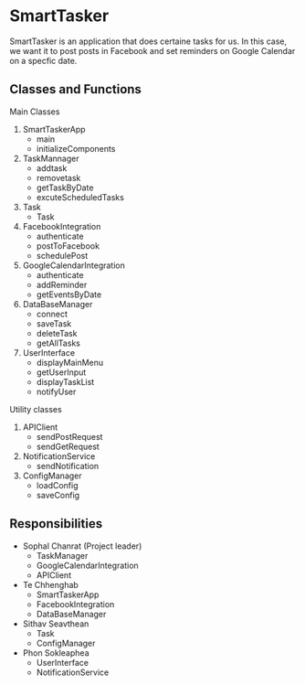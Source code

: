 # SmartTasker
SmartTasker is an application that does certaine tasks for us. In this case, we want it to post posts in Facebook and set reminders on Google Calendar on a specfic date.

## Classes and Functions
Main Classes
1. SmartTaskerApp
   - main
   - initializeComponents
3. TaskMannager
   - addtask
   - removetask
   - getTaskByDate
   - excuteScheduledTasks
5. Task
   - Task
7. FacebookIntegration
   - authenticate
   - postToFacebook
   - schedulePost
9. GoogleCalendarIntegration
    - authenticate
    - addReminder
    - getEventsByDate
11. DataBaseManager
    - connect
    - saveTask
    - deleteTask
    - getAllTasks
13. UserInterface
    - displayMainMenu
    - getUserInput
    - displayTaskList
    - notifyUser

Utility classes
1. APIClient
   - sendPostRequest
   - sendGetRequest
2. NotificationService
   - sendNotification
3. ConfigManager
   - loadConfig
   - saveConfig

## Responsibilities
- Sophal Chanrat (Project leader)
   - TaskManager
   - GoogleCalendarIntegration
   - APIClient
- Te Chhenghab
   - SmartTaskerApp
   - FacebookIntegration
   - DataBaseManager
- Sithav Seavthean
   - Task
   - ConfigManager
- Phon Sokleaphea
   - UserInterface
   - NotificationService
  










